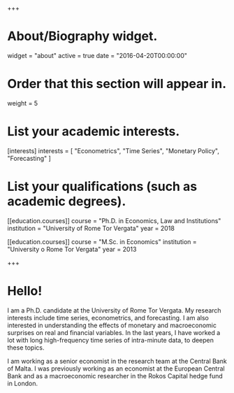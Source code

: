 +++
# About/Biography widget.
widget = "about"
active = true
date = "2016-04-20T00:00:00"

# Order that this section will appear in.
weight = 5

# List your academic interests.
[interests]
  interests = [
    "Econometrics",
    "Time Series",
    "Monetary Policy",
    "Forecasting"
  ]

# List your qualifications (such as academic degrees).
[[education.courses]]
  course = "Ph.D. in Economics, Law and Institutions"
  institution = "University of Rome Tor Vergata"
  year = 2018

[[education.courses]]
  course = "M.Sc. in Economics"
  institution = "University o Rome Tor Vergata"
  year = 2013


+++

# Hello!

I am a Ph.D. candidate at the University of Rome Tor Vergata. My research interests include time series, econometrics, and forecasting. I am also interested in understanding the effects of monetary and macroeconomic surprises on real and financial variables. In the last years, I have worked a lot with long high-frequency time series of intra-minute data, to deepen these topics. 

I am working as a senior economist in the research team at the Central Bank of Malta. I was previously working as an economist at the European Central Bank and as a macroeconomic researcher in the Rokos Capital hedge fund in London.
